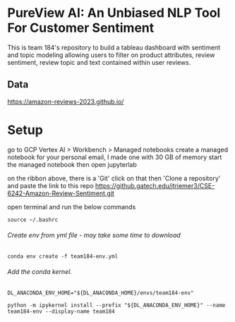 
# PureView AI: An Unbiased NLP Tool For Customer Sentiment

This is team 184's repository to build a tableau dashboard with sentiment and topic modeling allowing users to filter on product attributes, review sentiment, review topic and text contained within user reviews. 

## Data 
https://amazon-reviews-2023.github.io/


# Setup 
go to GCP Vertex AI > Workbench > Managed notebooks
create a managed notebook for your personal email, I made one with 30 GB of memory
start the managed notebook then open jupyterlab

on the ribbon above, there is a 'Git' click on that then 'Clone a repository' and paste the link to this repo https://github.gatech.edu/jtriemer3/CSE-6242-Amazon-Review-Sentiment.git

open terminal and run the below commands

```
source ~/.bashrc
```
###### Create env from yml file - may take some time to download
```
conda env create -f team184-env.yml
```

###### Add the conda kernel.  
```
DL_ANACONDA_ENV_HOME="${DL_ANACONDA_HOME}/envs/team184-env"

python -m ipykernel install --prefix "${DL_ANACONDA_ENV_HOME}" --name team184-env --display-name team184
```
